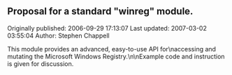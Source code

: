 ## Proposal for a standard "winreg" module. 
Originally published: 2006-09-29 17:13:07 
Last updated: 2007-03-02 03:55:04 
Author: Stephen Chappell 
 
This module provides an advanced, easy-to-use API for\naccessing and mutating the Microsoft Windows Registry.\n\nExample code and instruction is given for discussion.